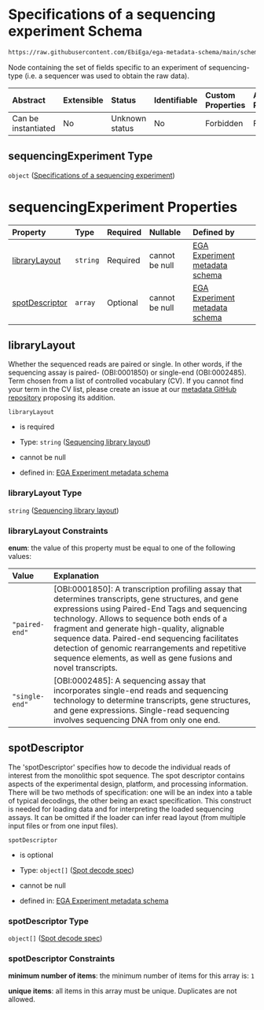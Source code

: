 # Specifications of a sequencing experiment Schema

```txt
https://raw.githubusercontent.com/EbiEga/ega-metadata-schema/main/schemas/EGA.experiment.json#/properties/experimentTypeSpecifications/properties/sequencingExperiment
```

Node containing the set of fields specific to an experiment of sequencing-type (i.e. a sequencer was used to obtain the raw data).

| Abstract            | Extensible | Status         | Identifiable | Custom Properties | Additional Properties | Access Restrictions | Defined In                                                                           |
| :------------------ | :--------- | :------------- | :----------- | :---------------- | :-------------------- | :------------------ | :----------------------------------------------------------------------------------- |
| Can be instantiated | No         | Unknown status | No           | Forbidden         | Forbidden             | none                | [EGA.experiment.json\*](../../../schemas/EGA.experiment.json "open original schema") |

## sequencingExperiment Type

`object` ([Specifications of a sequencing experiment](ega-1-properties-experiment-type-specifications-properties-specifications-of-a-sequencing-experiment.md))

# sequencingExperiment Properties

| Property                          | Type     | Required | Nullable       | Defined by                                                                                                                                                                                                                                                                         |
| :-------------------------------- | :------- | :------- | :------------- | :--------------------------------------------------------------------------------------------------------------------------------------------------------------------------------------------------------------------------------------------------------------------------------- |
| [libraryLayout](#librarylayout)   | `string` | Required | cannot be null | [EGA Experiment metadata schema](ega-4-definitions-sequencing-library-layout.md "https://raw.githubusercontent.com/EbiEga/ega-metadata-schema/main/schemas/EGA.experiment.json#/properties/experimentTypeSpecifications/properties/sequencingExperiment/properties/libraryLayout") |
| [spotDescriptor](#spotdescriptor) | `array`  | Optional | cannot be null | [EGA Experiment metadata schema](ega-4-definitions-spot-descriptor.md "https://raw.githubusercontent.com/EbiEga/ega-metadata-schema/main/schemas/EGA.experiment.json#/properties/experimentTypeSpecifications/properties/sequencingExperiment/properties/spotDescriptor")          |

## libraryLayout

Whether the sequenced reads are paired or single. In other words, if the sequencing assay is paired- (OBI:0001850) or single-end (OBI:0002485). Term chosen from a list of controlled vocabulary (CV). If you cannot find your term in the CV list, please create an issue at our [metadata GitHub repository](https://github.com/EbiEga/ega-metadata-schema/issues/new/choose) proposing its addition.

`libraryLayout`

*   is required

*   Type: `string` ([Sequencing library layout](ega-4-definitions-sequencing-library-layout.md))

*   cannot be null

*   defined in: [EGA Experiment metadata schema](ega-4-definitions-sequencing-library-layout.md "https://raw.githubusercontent.com/EbiEga/ega-metadata-schema/main/schemas/EGA.experiment.json#/properties/experimentTypeSpecifications/properties/sequencingExperiment/properties/libraryLayout")

### libraryLayout Type

`string` ([Sequencing library layout](ega-4-definitions-sequencing-library-layout.md))

### libraryLayout Constraints

**enum**: the value of this property must be equal to one of the following values:

| Value          | Explanation                                                                                                                                                                                                                                                                                                                                                                                                               |
| :------------- | :------------------------------------------------------------------------------------------------------------------------------------------------------------------------------------------------------------------------------------------------------------------------------------------------------------------------------------------------------------------------------------------------------------------------ |
| `"paired-end"` | \[OBI:0001850]: A transcription profiling assay that determines transcripts, gene structures, and gene expressions using Paired-End Tags and sequencing technology. Allows to sequence both ends of a fragment and generate high-quality, alignable sequence data. Paired-end sequencing facilitates detection of genomic rearrangements and repetitive sequence elements, as well as gene fusions and novel transcripts. |
| `"single-end"` | \[OBI:0002485]: A sequencing assay that incorporates single-end reads and sequencing technology to determine transcripts, gene structures, and gene expressions. Single-read sequencing involves sequencing DNA from only one end.                                                                                                                                                                                        |

## spotDescriptor

The 'spotDescriptor' specifies how to decode the individual reads of interest from the monolithic spot sequence. The spot descriptor contains aspects of the experimental design, platform, and processing information. There will be two methods of specification: one will be an index into a table of typical decodings, the other being an exact specification. This construct is needed for loading data and for interpreting the loaded sequencing assays. It can be omitted if the loader can infer read layout (from multiple input files or from one input files).

`spotDescriptor`

*   is optional

*   Type: `object[]` ([Spot decode spec](ega-4-definitions-spot-descriptor-spot-decode-spec.md))

*   cannot be null

*   defined in: [EGA Experiment metadata schema](ega-4-definitions-spot-descriptor.md "https://raw.githubusercontent.com/EbiEga/ega-metadata-schema/main/schemas/EGA.experiment.json#/properties/experimentTypeSpecifications/properties/sequencingExperiment/properties/spotDescriptor")

### spotDescriptor Type

`object[]` ([Spot decode spec](ega-4-definitions-spot-descriptor-spot-decode-spec.md))

### spotDescriptor Constraints

**minimum number of items**: the minimum number of items for this array is: `1`

**unique items**: all items in this array must be unique. Duplicates are not allowed.
